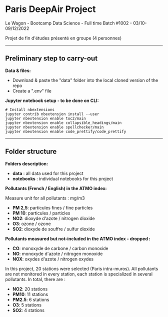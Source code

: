 # Paris DeepAir Project

Le Wagon - Bootcamp Data Science - Full time
Batch #1002 - 03/10-09/12/2022

Projet de fin d'études présenté en groupe (4 personnes)

------------------------------------------------

## Preliminary step to carry-out

**Data & files:**
- Download & paste the "data" folder into the local cloned version of the repo
- Create a ".env" file


**Jupyter notebook setup - to be done on CLI:**
```shell
# Install nbextensions
jupyter contrib nbextension install --user
jupyter nbextension enable toc2/main
jupyter nbextension enable collapsible_headings/main
jupyter nbextension enable spellchecker/main
jupyter nbextension enable code_prettify/code_prettify
```

------------------------------------------------

## Folder structure

**Folders description:**
- **data** : all data used for this project
- **notebooks** : individual notebooks for this project


**Pollutants (French / English) in the ATMO  index:**

Measure unit for all pollutants : mg/m3
- **PM 2,5**: particules fines / fine particles
- **PM 10**: particules / particles
- **NO2**: dioxyde d'azote / nitrogen dioxide
- **O3**: ozone / ozone
- **SO2**: dioxyde de souffre / sulfur dioxide

**Pollutants measured but not-included in the ATMO index - dropped :**
- **CO**: monoxyde de carbone / carbon monoxide
- **NO**: monoxyde d'azote / nitrogen monoxide
- **NOX**: oxydes d'azote / nitrogen oxydes

In this project, 20 stations were selected (Paris intra-muros). All pollutants are not monitored in every station, each station is specialized in several pollutants. In total, there are :
- **NO2**: 20 stations
- **PM10**: 11 stations
- **PM2.5**: 6 stations
- **O3**: 5 stations
- **SO2**: 4 stations
